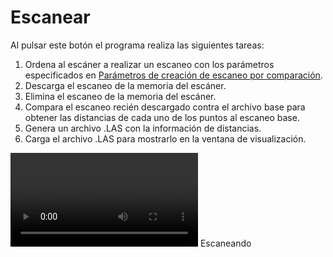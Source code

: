# Escanear

Al pulsar este botón el programa realiza las siguientes tareas:

1. Ordena al escáner a realizar un escaneo con los parámetros especificados en [Parámetros de creación de escaneo por comparación](../archivo/opciones/parametros-de-creacion-de-escaneo-por-comparacion.md).
2. Descarga el escaneo de la memoria del escáner.
3. Elimina el escaneo de la memoria del escáner.
4. Compara el escaneo recién descargado contra el archivo base para obtener las distancias de cada uno de los puntos al escaneo base.
5. Genera un archivo .LAS con la información de distancias.
6. Carga el archivo .LAS para mostrarlo en la ventana de visualización.

![](https://digi21.blob.core.windows.net/videos-ayuda/EscanearLOPCC.mp4)
Escaneando
